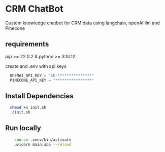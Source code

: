 
# CRM ChatBot

Custom knowledge chatbot for CRM data using langchain, openAI llm and Pinecone 

## requirements
pip >= 22.0.2 & python >= 3.10.12

create and .env with api keys

```py
  OPENAI_API_KEY = "sk-***************"
  PINECONE_API_KEY = "****************"
```

## Install Dependencies
```bash
  chmod +x init.sh
  ./init.sh
```

## Run locally 
```bash
    source .venv/bin/activate
    uvicorn main:app --reload
```


